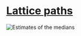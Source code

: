 # [Lattice paths][0]

![Estimates of the medians][1]

[0]: https://projecteuler.net/problem=15
[1]: https://cdn.jsdelivr.net/gh/japaric/euler_criterion.rs/plots/015.svg
